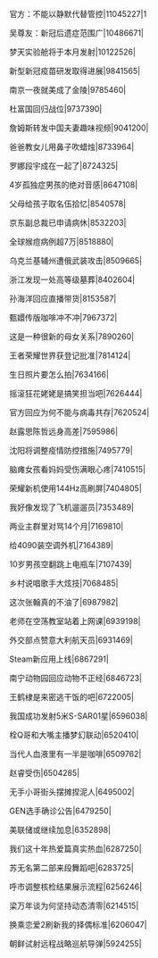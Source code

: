官方：不能以静默代替管控|11045227|1

吴尊友：新冠后遗症范围广|10486671|

梦天实验舱将于本月发射|10122526|

新型新冠疫苗研发取得进展|9841565|

南京一夜就美成了金陵|9785460|

杜富国回归战位|9737390|

詹姆斯转发中国夫妻趣味视频|9041200|

爸爸教女儿用鼻子吹蜡烛|8733964|

罗娜段宇成在一起了|8724325|

4岁孤独症男孩的绝对音感|8647108|

父母给孩子取名伍拾忆|8540578|

京东副总裁已申请病休|8532203|

全球猴痘病例超7万|8518880|

乌克兰基辅州遭俄武装攻击|8509665|

浙江发现一处高等级墓葬|8402604|

孙海洋回应直播带货|8153587|

甄嬛传版咖啡冲不冲|7967372|

这是一种很新的母女关系|7890260|

王者荣耀世界获登记批准|7814124|

生日照片要怎么拍|7634166|

摇滚狂花姥姥是搞笑担当吧|7626444|

官方回应为何不能与病毒共存|7620524|

赵露思陈哲远身高差|7595986|

沈阳将调整疫情防控措施|7495779|

脑瘫女孩看妈妈受伤满眼心疼|7410515|

荣耀新机使用144Hz高刷屏|7404805|

我好像发现了飞机遛遛员|7353489|

两业主群里对骂14个月|7169810|

给4090装空调外机|7164389|

10岁男孩空翻跳上电瓶车|7107439|

乡村说唱歌手大炫技|7068485|

这次张翰真的不油了|6987982|

老师在空荡教室站着上网课|6939198|

外交部点赞意大利航天员|6931469|

Steam新应用上线|6867291|

南宁动物园回应动物不正经|6846723|

王鹤棣是来密逃干饭的吧|6722005|

我国成功发射5米S-SAR01星|6596038|

栓Q哥和大嘴主播梦幻联动|6520410|

当代人血液里有一半是咖啡|6509762|

赵睿受伤|6504285|

无手小哥街头摆摊捏泥人|6495002|

GEN选手确诊公告|6479250|

美联储或继续加息|6352898|

我们这十年热爱篇真实热血|6287250|

苏无名第二部来段舞蹈吧|6283725|

呼市调整核检结果展示流程|6256246|

梁万年谈为何坚持动态清零|6214515|

换乘恋爱2刷新我的择偶标准|6206047|

朝鲜试射远程战略巡航导弹|5924255|

